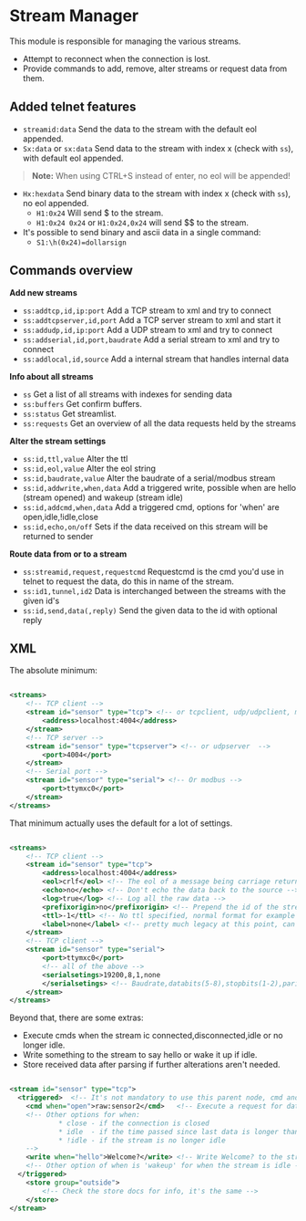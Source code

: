 # Stream Manager

This module is responsible for managing the various streams.

* Attempt to reconnect when the connection is lost.
* Provide commands to add, remove, alter streams or request data from them.

## Added telnet features

* `streamid:data` Send the data to the stream with the default eol appended.
* `Sx:data` or `sx:data` Send data to the stream with index x (check with `ss`), with default eol appended.

> **Note:** When using CTRL+S instead of enter, no eol will be appended!

* `Hx:hexdata` Send binary data to the stream with index x (check with `ss`), no eol appended.
  * `H1:0x24` Will send $ to the stream.
  * `H1:0x24 0x24` or `H1:0x24,0x24` will send $$ to the stream.
* It's possible to send binary and ascii data in a single command:
  * `S1:\h(0x24)=dollarsign`

## Commands overview

**Add new streams**

* `ss:addtcp,id,ip:port` Add a TCP stream to xml and try to connect
* `ss:addtcpserver,id,port` Add a TCP server stream to xml and start it
* `ss:addudp,id,ip:port` Add a UDP stream to xml and try to connect
* `ss:addserial,id,port,baudrate` Add a serial stream to xml and try to connect
* `ss:addlocal,id,source` Add a internal stream that handles internal data

**Info about all streams**

* `ss` Get a list of all streams with indexes for sending data
* `ss:buffers` Get confirm buffers.
* `ss:status` Get streamlist.
* `ss:requests` Get an overview of all the data requests held by the streams

**Alter the stream settings**

* `ss:id,ttl,value` Alter the ttl
* `ss:id,eol,value` Alter the eol string
* `ss:id,baudrate,value` Alter the baudrate of a serial/modbus stream
* `ss:id,addwrite,when,data` Add a triggered write, possible when are hello (stream opened) and wakeup (stream idle)
* `ss:id,addcmd,when,data` Add a triggered cmd, options for 'when' are open,idle,!idle,close
* `ss:id,echo,on/off` Sets if the data received on this stream will be returned to sender

**Route data from or to a stream**

* `ss:streamid,request,requestcmd` Requestcmd is the cmd you'd use in telnet to request the data, do this in name of the
  stream.
* `ss:id1,tunnel,id2` Data is interchanged between the streams with the given id's
* `ss:id,send,data(,reply)` Send the given data to the id with optional reply

## XML

The absolute minimum:

```xml

<streams>
    <!-- TCP client -->
    <stream id="sensor" type="tcp"> <!-- or tcpclient, udp/udpclient, modbus  -->
        <address>localhost:4004</address>
    </stream>
    <!-- TCP server -->
    <stream id="sensor" type="tcpserver"> <!-- or udpserver  -->
        <port>4004</port>
    </stream>
    <!-- Serial port -->
    <stream id="sensor" type="serial"> <!-- Or modbus -->
        <port>ttymxc0</port>
    </stream>
</streams>
```

That minimum actually uses the default for a lot of settings.

```xml

<streams>
    <!-- TCP client -->
    <stream id="sensor" type="tcp">
        <address>localhost:4004</address>
        <eol>crlf</eol> <!-- The eol of a message being carriage return and line feed -->
        <echo>no</echo> <!-- Don't echo the data back to the source -->
        <log>true</log> <!-- Log all the raw data -->
        <prefixorigin>no</prefixorigin> <!-- Prepend the id of the stream in front of raw data -->
        <ttl>-1</ttl> <!-- No ttl specified, normal format for example 5m (for 5 minutes) or 10s etc -->
        <label>none</label> <!-- pretty much legacy at this point, can be changed to 'system' to process commands -->
    </stream>
    <!-- TCP client -->
    <stream id="sensor" type="serial">
        <port>ttymxc0</port>
        <!-- all of the above -->
        <serialsetings>19200,8,1,none
        </serialsetings> <!-- Baudrate,databits(5-8),stopbits(1-2),parity(even,odd,stick) -->
    </stream>
</streams>
```

Beyond that, there are some extras:

* Execute cmds when the stream ic connected,disconnected,idle or no longer idle.
* Write something to the stream to say hello or wake it up if idle.
* Store received data after parsing if further alterations aren't needed.

```xml

<stream id="sensor" type="tcp">
  <triggered>  <!-- It's not mandatory to use this parent node, cmd and write can be below stream directly -->
    <cmd when="open">raw:sensor2</cmd>   <!-- Execute a request for data from sensor 2 when this connects -->
    <!-- Other options for when:
            * close - if the connection is closed
            * idle  - if the time passed since last data is longer than ttl
            * !idle - if the stream is no longer idle 
    -->
    <write when="hello">Welcome?</write> <!-- Write Welcome? to the stream on connection -->
    <!-- Other option of when is 'wakeup' for when the stream is idle -->
  </triggered>
    <store group="outside">
        <!-- Check the store docs for info, it's the same -->
    </store>
</stream>
```